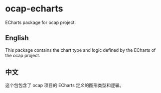 # ocap-echarts

ECharts package for ocap project.

## English

This package contains the chart type and logic defined by the ECharts of the ocap project.

## 中文

这个包包含了 ocap 项目的 ECharts 定义的图形类型和逻辑。